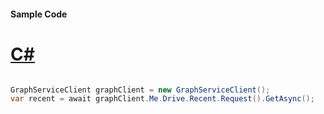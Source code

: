 #### Sample Code
# [C#](#tab/Csharp)

```C#

GraphServiceClient graphClient = new GraphServiceClient();
var recent = await graphClient.Me.Drive.Recent.Request().GetAsync();

```